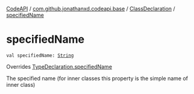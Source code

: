 [CodeAPI](../../index.md) / [com.github.jonathanxd.codeapi.base](../index.md) / [ClassDeclaration](index.md) / [specifiedName](.)

# specifiedName

`val specifiedName: `[`String`](https://kotlinlang.org/api/latest/jvm/stdlib/kotlin/-string/index.html)

Overrides [TypeDeclaration.specifiedName](../-type-declaration/specified-name.md)

The specified name (for inner classes this property is the simple name of inner class)


